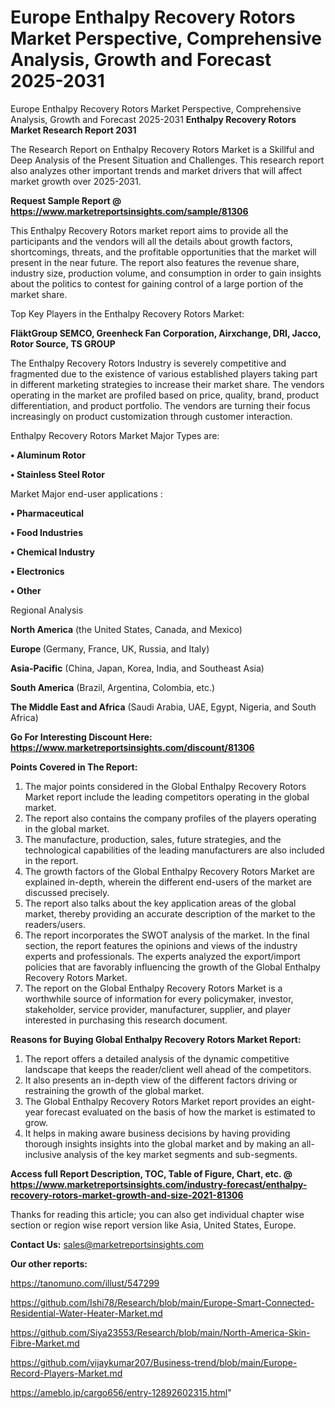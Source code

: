 # Europe Enthalpy Recovery Rotors Market Perspective, Comprehensive Analysis, Growth and Forecast 2025-2031
Europe Enthalpy Recovery Rotors Market Perspective, Comprehensive Analysis, Growth and Forecast 2025-2031
<strong>Enthalpy Recovery Rotors Market Research Report 2031</strong>

The Research Report on Enthalpy Recovery Rotors Market is a Skillful and Deep Analysis of the Present Situation and Challenges. This research report also analyzes other important trends and market drivers that will affect market growth over 2025-2031.

<strong>Request Sample Report @ <a href=https://www.marketreportsinsights.com/sample/81306>https://www.marketreportsinsights.com/sample/81306</a></strong>

This Enthalpy Recovery Rotors market report aims to provide all the participants and the vendors will all the details about growth factors, shortcomings, threats, and the profitable opportunities that the market will present in the near future. The report also features the revenue share, industry size, production volume, and consumption in order to gain insights about the politics to contest for gaining control of a large portion of the market share.

Top Key Players in the Enthalpy Recovery Rotors Market:

<strong>FläktGroup SEMCO, Greenheck Fan Corporation, Airxchange, DRI, Jacco, Rotor Source, TS GROUP</strong>

The Enthalpy Recovery Rotors Industry is severely competitive and fragmented due to the existence of various established players taking part in different marketing strategies to increase their market share. The vendors operating in the market are profiled based on price, quality, brand, product differentiation, and product portfolio. The vendors are turning their focus increasingly on product customization through customer interaction.

Enthalpy Recovery Rotors Market Major Types are:

<strong>• Aluminum Rotor

• Stainless Steel Rotor</strong>

Market Major end-user applications :

<strong>• Pharmaceutical

• Food Industries

• Chemical Industry

• Electronics

• Other</strong>

Regional Analysis

</u><strong><b>North America</b></strong> (the United States, Canada, and Mexico)

<strong><b>Europe </b></strong>(Germany, France, UK, Russia, and Italy)

<strong><b>Asia-Pacific</b></strong> (China, Japan, Korea, India, and Southeast Asia)

<strong><b>South America</b></strong> (Brazil, Argentina, Colombia, etc.)

<strong><b>The Middle East and Africa</b></strong> (Saudi Arabia, UAE, Egypt, Nigeria, and South Africa)

<strong>Go For Interesting Discount Here: <a href=https://www.marketreportsinsights.com/discount/81306>https://www.marketreportsinsights.com/discount/81306</a></strong>

<strong>Points Covered in The Report:</strong>
<ol>
  <li>The major points considered in the Global Enthalpy Recovery Rotors Market report include the leading competitors operating in the global market.</li>
  <li>The report also contains the company profiles of the players operating in the global market.</li>
  <li>The manufacture, production, sales, future strategies, and the technological capabilities of the leading manufacturers are also included in the report.</li>
  <li>The growth factors of the Global Enthalpy Recovery Rotors Market are explained in-depth, wherein the different end-users of the market are discussed precisely.</li>
  <li>The report also talks about the key application areas of the global market, thereby providing an accurate description of the market to the readers/users.</li>
  <li>The report incorporates the SWOT analysis of the market. In the final section, the report features the opinions and views of the industry experts and professionals. The experts analyzed the export/import policies that are favorably influencing the growth of the Global Enthalpy Recovery Rotors Market.</li>
  <li>The report on the Global Enthalpy Recovery Rotors Market is a worthwhile source of information for every policymaker, investor, stakeholder, service provider, manufacturer, supplier, and player interested in purchasing this research document.</li>
</ol>
<strong>Reasons for Buying Global Enthalpy Recovery Rotors Market Report:</strong>

<ol>
  <li>The report offers a detailed analysis of the dynamic competitive landscape that keeps the reader/client well ahead of the competitors.</li>
  <li>It also presents an in-depth view of the different factors driving or restraining the growth of the global market.</li>
  <li>The Global Enthalpy Recovery Rotors Market report provides an eight-year forecast evaluated on the basis of how the market is estimated to grow.</li>
  <li>It helps in making aware business decisions by having providing thorough insights insights into the global market and by making an all-inclusive analysis of the key market segments and sub-segments.</li>
</ol>
<strong>Access full Report Description, TOC, Table of Figure, Chart, etc. @ <a href=https://www.marketreportsinsights.com/industry-forecast/enthalpy-recovery-rotors-market-growth-and-size-2021-81306>https://www.marketreportsinsights.com/industry-forecast/enthalpy-recovery-rotors-market-growth-and-size-2021-81306</a></strong>


Thanks for reading this article; you can also get individual chapter wise section or region wise report version like Asia, United States, Europe.

<strong>Contact Us:</strong>
sales@marketreportsinsights.com

<strong>Our other reports:</strong>

<a href=https://tanomuno.com/illust/547299>https://tanomuno.com/illust/547299</a>

<a href=https://github.com/Ishi78/Research/blob/main/Europe-Smart-Connected-Residential-Water-Heater-Market.md>https://github.com/Ishi78/Research/blob/main/Europe-Smart-Connected-Residential-Water-Heater-Market.md</a>

<a href=https://github.com/Siya23553/Research/blob/main/North-America-Skin-Fibre-Market.md>https://github.com/Siya23553/Research/blob/main/North-America-Skin-Fibre-Market.md</a>

<a href=https://github.com/vijaykumar207/Business-trend/blob/main/Europe-Record-Players-Market.md>https://github.com/vijaykumar207/Business-trend/blob/main/Europe-Record-Players-Market.md</a>

<a href=https://ameblo.jp/cargo656/entry-12892602315.html>https://ameblo.jp/cargo656/entry-12892602315.html</a>"
